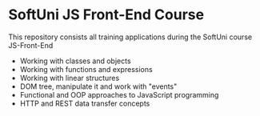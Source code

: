# SoftUni JS Front-End Course 
 This repository consists all training applications during the SoftUni course JS-Front-End 

- Working with classes and objects
- Working with functions and expressions
- Working with linear structures
- DOM tree, manipulate it and work with "events"
- Functional and OOP approaches to JavaScript programming
- HTTP and REST data transfer concepts
